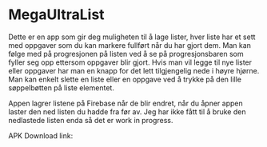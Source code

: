 # MegaUltraList

Dette er en app som gir deg muligheten til å lage lister, hver liste har et sett med oppgaver som du kan markere fullført når du har gjort dem.
Man kan følge med på progresjonen på listen ved å se på progresjonsbaren som fyller seg opp ettersom oppgaver blir gjort.
Hvis man vil legge til nye lister eller oppgaver har man en knapp for det lett tilgjengelig nede i høyre hjørne.
Man kan enkelt slette en liste eller en oppgave ved å trykke på den lille søppelbøtten på liste elementet.

Appen lagrer listene på Firebase når de blir endret, når du åpner appen laster den ned listen du hadde fra før av. Jeg har ikke fått til å bruke den nedlastede
listen enda så det er work in progress.

  
APK Download link: 
